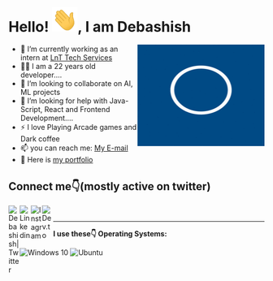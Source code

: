 # Hello! <img src="https://github.com/debasish2110/debasish2110/blob/master/wave.gif" width="50px">, I am Debashish 
<img align="right" src="https://github.com/99004351-Debashish/99004351-Debashish/blob/main/ltts%20gif.gif" height="200" width="250" height="auto" />

- 🔭 I’m currently working as an intern at [LnT Tech Services](https://www.ltts.com/)
- 👨‍💻 I am a 22 years old developer....
- 👯 I’m looking to collaborate on AI, ML projects
- 🤔 I’m looking for help with Java-Script, React and Frontend Development....
- ⚡  I love Playing Arcade games and Dark coffee
- 📫 you can reach me: [My E-mail](mailto:debashish.dash@ltts.com)
- 📙 Here is [my portfolio](https://debashishdash.herokuapp.com/)

## Connect me👇(mostly active on twitter)

<a href="https://twitter.com/Debashish2110">
  <img align="left" alt="Debashish| Twitter" width="22px" src="https://cdn.jsdelivr.net/npm/simple-icons@v3/icons/twitter.svg?&logoColor=white" />
</a>
<a href="https://www.linkedin.com/in/debashish98/">
  <img align="left" alt="Linkedin" width="22px" src="https://cdn.jsdelivr.net/npm/simple-icons@v3/icons/linkedin.svg" />
</a>
<a href="https://www.instagram.com/_da_wanderlust_/">
  <img align="left" alt="Instagram" width="22px" src="https://cdn.jsdelivr.net/npm/simple-icons@v3/icons/instagram.svg" />
</a>
<a href="https://dev.to/debasish2110">
  <img align="left" alt="Dev.to" src="https://d2fltix0v2e0sb.cloudfront.net/dev-badge.svg" alt="Debashish's DEV Profile" width="22">
</a>
<br>

-----

**I use these👇 Operating Systems:**

<img alt="Windows 10" src="https://img.shields.io/badge/Windows-0078D6?style=for-the-badge&logo=windows&logoColor=white" /> <img alt="Ubuntu" src="https://img.shields.io/badge/Ubuntu-E95420?style=for-the-badge&logo=ubuntu&logoColor=white" />
<!--
**99004351-Debashish/99004351-Debashish** is a ✨ _special_ ✨ repository because its `README.md` (this file) appears on your GitHub profile.

Here are some ideas to get you started:

- 🔭 I’m currently working on ...
- 🌱 I’m currently learning ...
- 👯 I’m looking to collaborate on ...
- 🤔 I’m looking for help with ...
- 💬 Ask me about ...
- 📫 How to reach me: ...
- 😄 Pronouns: ...
- ⚡ Fun fact: ...
-->

